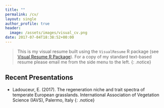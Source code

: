 ```yaml
---
title: ""
permalink: /cv/
layout: single
author_profile: true
header:
  image: /assets/images/visual_cv.png
date: 2017-07-04T18:38:52+00:00
---
```



>This is my visual resume built using the `VisualResume` R package (see [Visual Resume R Package](https://ndphillips.github.io/VisualResume.html)). For a copy of my standard text-based resume please email me from the side menu to the left.
{: .notice}


## Recent Presentations

* Ladouceur, E. (2017). The regeneration niche and trait spectra of temperate European grasslands. International Association of Vegetation Science (IAVS), Palermo, Italy
{: .notice}
